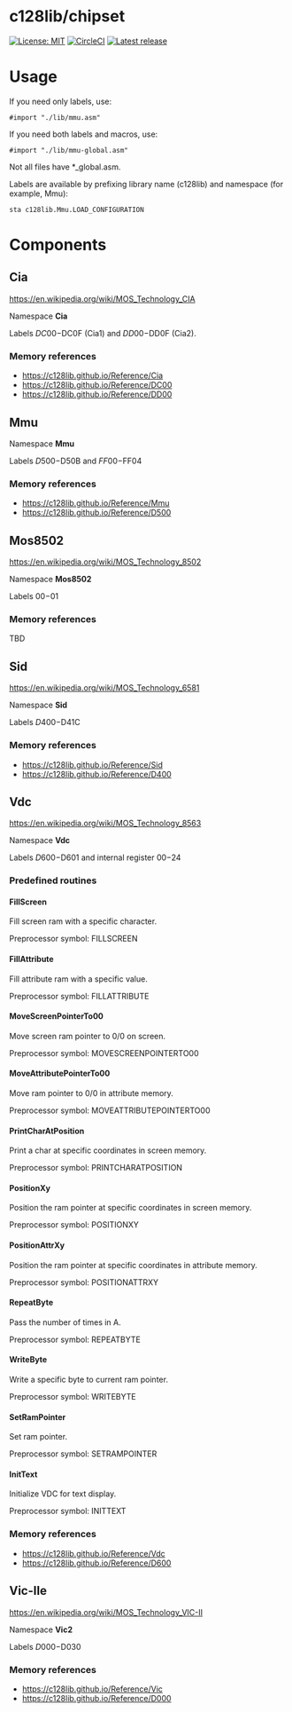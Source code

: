 # c128lib/chipset
[![License: MIT](https://img.shields.io/badge/License-MIT-yellow.svg)](https://opensource.org/licenses/MIT)
[![CircleCI](https://circleci.com/gh/c128lib/chipset/tree/master.svg?style=shield)](https://circleci.com/gh/c128lib/chipset/tree/master)
[![Latest release](https://img.shields.io/github/v/release/c128lib/chipset.svg)](https://github.com/c128lib/chipset/releases)

# Usage

If you need only labels, use:

```
#import "./lib/mmu.asm"
```

If you need both labels and macros, use:

```
#import "./lib/mmu-global.asm"
```

Not all files have *_global.asm.

Labels are available by prefixing library name (c128lib) and namespace (for example, Mmu):

```
sta c128lib.Mmu.LOAD_CONFIGURATION
```

# Components

## Cia

https://en.wikipedia.org/wiki/MOS_Technology_CIA

Namespace **Cia**

Labels $DC00-$DC0F (Cia1) and $DD00-$DD0F (Cia2).

### Memory references
* https://c128lib.github.io/Reference/Cia
* https://c128lib.github.io/Reference/DC00
* https://c128lib.github.io/Reference/DD00

## Mmu

Namespace **Mmu**

Labels $D500-$D50B and $FF00-$FF04

### Memory references
* https://c128lib.github.io/Reference/Mmu
* https://c128lib.github.io/Reference/D500

## Mos8502

https://en.wikipedia.org/wiki/MOS_Technology_8502

Namespace **Mos8502**

Labels $00-$01

### Memory references
TBD

## Sid

https://en.wikipedia.org/wiki/MOS_Technology_6581

Namespace **Sid**

Labels $D400-$D41C

### Memory references
* https://c128lib.github.io/Reference/Sid
* https://c128lib.github.io/Reference/D400

## Vdc

https://en.wikipedia.org/wiki/MOS_Technology_8563

Namespace **Vdc**

Labels $D600-$D601 and internal register $00-$24

### Predefined routines

#### FillScreen
Fill screen ram with a specific character.

Preprocessor symbol: FILLSCREEN

#### FillAttribute
Fill attribute ram with a specific value.

Preprocessor symbol: FILLATTRIBUTE

#### MoveScreenPointerTo00
Move screen ram pointer to 0/0 on screen.

Preprocessor symbol: MOVESCREENPOINTERTO00

#### MoveAttributePointerTo00
Move ram pointer to 0/0 in attribute memory.

Preprocessor symbol: MOVEATTRIBUTEPOINTERTO00

#### PrintCharAtPosition
Print a char at specific coordinates in screen memory.

Preprocessor symbol: PRINTCHARATPOSITION

#### PositionXy
Position the ram pointer at specific coordinates in screen memory.

Preprocessor symbol: POSITIONXY

#### PositionAttrXy
Position the ram pointer at specific coordinates in attribute memory.

Preprocessor symbol: POSITIONATTRXY

#### RepeatByte
Pass the number of times in A.

Preprocessor symbol: REPEATBYTE

#### WriteByte
Write a specific byte to current ram pointer.

Preprocessor symbol: WRITEBYTE

#### SetRamPointer
Set ram pointer.

Preprocessor symbol: SETRAMPOINTER

#### InitText
Initialize VDC for text display.

Preprocessor symbol: INITTEXT

### Memory references
* https://c128lib.github.io/Reference/Vdc
* https://c128lib.github.io/Reference/D600

## Vic-IIe

https://en.wikipedia.org/wiki/MOS_Technology_VIC-II

Namespace **Vic2**

Labels $D000-$D030

### Memory references
* https://c128lib.github.io/Reference/Vic
* https://c128lib.github.io/Reference/D000
